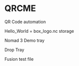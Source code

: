 # QRCME
QR Code automation 

Hello_World = box_logo.nc storage

Nomad 3 Demo tray

Drop Tray

Fusion test file
